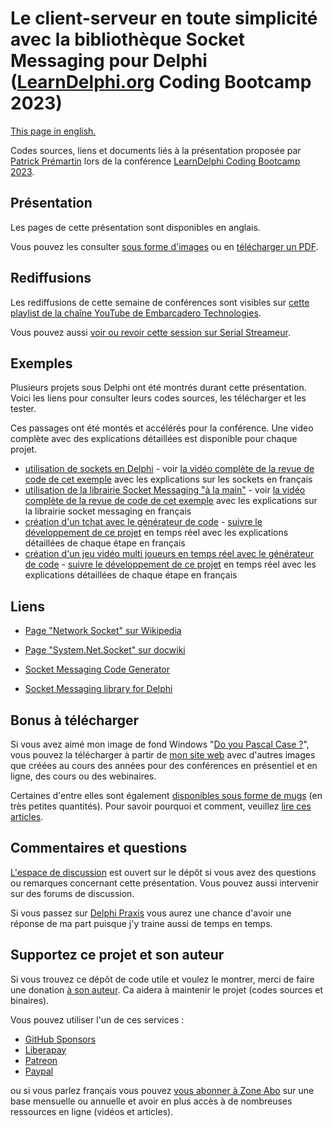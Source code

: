# Le client-serveur en toute simplicité avec la bibliothèque Socket Messaging pour Delphi ([LearnDelphi.org](https://learndelphi.org) Coding Bootcamp 2023)

[This page in english.](README.md)

Codes sources, liens et documents liés à la présentation proposée par [Patrick Prémartin](https://fr.gravatar.com/patrickpremartinfr) lors de la conférence [LearnDelphi Coding Bootcamp 2023](https://serialstreameur.fr/learn-delphi-coding-bootcamp-2023.html).

## Présentation

Les pages de cette présentation sont disponibles en anglais.

Vous pouvez les consulter [sous forme d'images](./slides) ou en [télécharger un PDF](ClientServerMadeEasyInDelphi202308.pdf).

## Rediffusions

Les rediffusions de cette semaine de conférences sont visibles sur [cette playlist de la chaîne YouTube de Embarcadero Technologies](https://www.youtube.com/playlist?list=PLwUPJvR9mZHiwEXqFkPf5yJAotzDiC4BP).

Vous pouvez aussi [voir ou revoir cette session sur Serial Streameur](https://serialstreameur.fr/client-server-made-easy-with-the-socket-messaging-library-for-delphi-coding-bootcamp-2023.html).

## Exemples

Plusieurs projets sous Delphi ont été montrés durant cette présentation. Voici les liens pour consulter leurs codes sources, les télécharger et les tester.

Ces passages ont été montés et accélérés pour la conférence. Une video complète avec des explications détaillées est disponible pour chaque projet.

* [utilisation de sockets en Delphi](https://github.com/DeveloppeurPascal/Delphi-samples/tree/main/Network-Samples/01-TSocket) - voir [la vidéo complète de la revue de code de cet exemple](https://developpeur-pascal.fr/exemple-d-utilisation-du-composant-tsocket-dans-un-projet-delphi.html) avec les explications sur les sockets en français
* [utilisation de la librairie Socket Messaging "à la main"](https://github.com/DeveloppeurPascal/Socket-Messaging-Library/tree/main/samples/01-fmx-client-server) - voir [la vidéo complète de la revue de code de cet exemple](https://developpeur-pascal.fr/exemple-d-utilisation-a-la-main-de-la-librairie-socket-messaging.html) avec les explications sur la librairie socket messaging en français
* [création d'un tchat avec le générateur de code](./sample-chat) - [suivre le développement de ce projet](https://developpeur-pascal.fr/developpement-d-un-espace-de-discussion-a-plusieurs-en-reseau-avec-sm-code-generator.html) en temps réel avec les explications détaillées de chaque étape en français
* [création d'un jeu vidéo multi joueurs en temps réel avec le générateur de code](./sample-game) - [suivre le développement de ce projet](https://developpeur-pascal.fr/developper-un-espace-de-dessin-a-plusieurs-en-reseau-sous-le-principe-de-la-pixel-war.html) en temps réel avec les explications détaillées de chaque étape en français

## Liens

* [Page "Network Socket" sur Wikipedia](https://en.wikipedia.org/wiki/Network_socket)

* [Page "System.Net.Socket" sur docwiki](https://docwiki.embarcadero.com/Libraries/en/System.Net.Socket)

* [Socket Messaging Code Generator](http://smcodegenerator.olfsoftware.fr)

* [Socket Messaging library for Delphi](https://socketmessaging.developpeur-pascal.fr)

## Bonus à télécharger

Si vous avez aimé mon image de fond Windows "[Do you Pascal Case ?](https://www.dropbox.com/s/q0ozh2hvjjh3w37/RADStudio-PascalCase-1920x1080.jpg?dl=1)", vous pouvez la télécharger à partir de [mon site web](https://developpeur-pascal.fr/les-fonds-d-ecran.html) avec d'autres images que créées au cours des années pour des conférences en présentiel et en ligne, des cours ou des webinaires.

Certaines d'entre elles sont également [disponibles sous forme de mugs](https://www.leshopdeludo.fr/326-goodies) (en très petites quantités). Pour savoir pourquoi et comment, veuillez [lire ces articles](https://developpeur-pascal.fr/goodies.html).

## Commentaires et questions

[L'espace de discussion](https://github.com/DeveloppeurPascal/DCB2023-Socket-Messaging-library-and-generator/discussions) est ouvert sur le dépôt si vous avez des questions ou remarques concernant cette présentation. Vous pouvez aussi intervenir sur des forums de discussion.

Si vous passez sur [Delphi Praxis](https://en.delphipraxis.net) vous aurez une chance d'avoir une réponse de ma part puisque j'y traine aussi de temps en temps.

## Supportez ce projet et son auteur

Si vous trouvez ce dépôt de code utile et voulez le montrer, merci de faire une donation [à son auteur](https://github.com/DeveloppeurPascal). Ca aidera à maintenir le projet (codes sources et binaires).

Vous pouvez utiliser l'un de ces services :

* [GitHub Sponsors](https://github.com/sponsors/DeveloppeurPascal)
* [Liberapay](https://liberapay.com/PatrickPremartin)
* [Patreon](https://www.patreon.com/patrickpremartin)
* [Paypal](https://www.paypal.com/paypalme/patrickpremartin)

ou si vous parlez français vous pouvez [vous abonner à Zone Abo](https://zone-abo.fr/nos-abonnements.php) sur une base mensuelle ou annuelle et avoir en plus accès à de nombreuses ressources en ligne (vidéos et articles).
